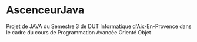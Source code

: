 # AscenceurJava
Projet de JAVA du Semestre 3 de DUT Informatique d'Aix-En-Provence dans le cadre du cours de Programmation Avancée Orienté Objet
